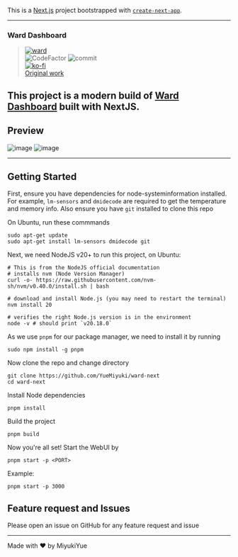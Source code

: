 This is a [Next.js](https://nextjs.org) project bootstrapped with [`create-next-app`](https://nextjs.org/docs/app/api-reference/cli/create-next-app).

---
### Ward Dashboard

> [![ward](https://github-readme-stats.vercel.app/api/pin/?username=YueMiyuki&repo=ward-next&show_icons=true&bg_color=23272A&title_color=FF73F1&text_color=FFC0CB&icon_color=9B84EE&count_private=true&border_color=fAA61A&border_radius=10)](https://github.com/YueMiyuki/ward-next)  
> ![CodeFactor](https://img.shields.io/codefactor/grade/github/YueMiyuki/ward-next?style=for-the-badge&logo=codefactor) ![commit](https://img.shields.io/github/last-commit/YueMiyuki/ward-next?color=%23181717&logo=GitHub&style=for-the-badge)  
> [![ko-fi](https://ko-fi.com/img/githubbutton_sm.svg)](https://ko-fi.com/D1D4AMI3T)   
> [Original work](https://github.com/B-Software/Ward)  

This project is a modern build of [Ward Dashboard](https://github.com/B-Software/Ward) built with NextJS.  
---
## Preview
![image](https://github.com/user-attachments/assets/35d6d501-3b3b-4095-af2b-42cd97c4e7ad)
![image](https://github.com/user-attachments/assets/eac3fbfe-9e7c-4ef3-bf60-aff2a0a64e81)

---
## Getting Started

First, ensure you have dependencies for node-systeminformation installed. For example, `lm-sensors` and `dmidecode` are required to get the temperature and memory info. Also ensure you have `git` installed to clone this repo

On Ubuntu, run these commmands
```
sudo apt-get update
sudo apt-get install lm-sensors dmidecode git
```

Next, we need NodeJS v20+ to run this project, on Ubuntu:
```
# This is from the NodeJS official documentation
# installs nvm (Node Version Manager)
curl -o- https://raw.githubusercontent.com/nvm-sh/nvm/v0.40.0/install.sh | bash

# download and install Node.js (you may need to restart the terminal)
nvm install 20

# verifies the right Node.js version is in the environment
node -v # should print `v20.18.0`
```

As we use `pnpm` for our package manager, we need to install it by running
```
sudo npm install -g pnpm
```

Now clone the repo and change directory
```
git clone https://github.com/YueMiyuki/ward-next
cd ward-next
```

Install Node dependencies
```
pnpm install
```

Build the project
```
pnpm build
```

Now you're all set! Start the WebUI by
```
pnpm start -p <PORT>
```
Example:
```
pnpm start -p 3000
```

## Feature request and Issues
Please open an issue on GitHub for any feature request and issue

---
Made with ❤️ by MiyukiYue

